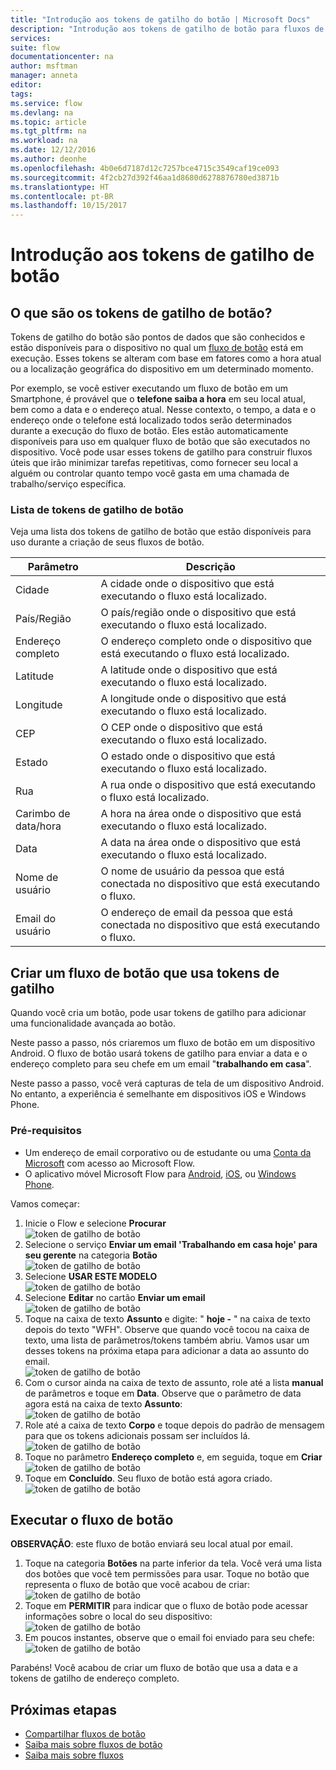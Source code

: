 ```yaml
---
title: "Introdução aos tokens de gatilho do botão | Microsoft Docs"
description: "Introdução aos tokens de gatilho de botão para fluxos de botão da Microsoft."
services: 
suite: flow
documentationcenter: na
author: msftman
manager: anneta
editor: 
tags: 
ms.service: flow
ms.devlang: na
ms.topic: article
ms.tgt_pltfrm: na
ms.workload: na
ms.date: 12/12/2016
ms.author: deonhe
ms.openlocfilehash: 4b0e6d7187d12c7257bce4715c3549caf19ce093
ms.sourcegitcommit: 4f2cb27d392f46aa1d8680d6278876780ed3871b
ms.translationtype: HT
ms.contentlocale: pt-BR
ms.lasthandoff: 10/15/2017
---
```

# <a name="get-started-with-button-trigger-tokens"></a>Introdução aos tokens de gatilho de botão
## <a name="what-are-button-trigger-tokens"></a>O que são os tokens de gatilho de botão?
Tokens de gatilho do botão são pontos de dados que são conhecidos e estão disponíveis para o dispositivo no qual um [fluxo de botão](introduction-to-button-flows.md) está em execução. Esses tokens se alteram com base em fatores como a hora atual ou a localização geográfica do dispositivo em um determinado momento.  

Por exemplo, se você estiver executando um fluxo de botão em um Smartphone, é provável que o **telefone saiba a hora** em seu local atual, bem como a data e o endereço atual. Nesse contexto, o tempo, a data e o endereço onde o telefone está localizado todos serão determinados durante a execução do fluxo de botão. Eles estão automaticamente disponíveis para uso em qualquer fluxo de botão que são executados no dispositivo. Você pode usar esses tokens de gatilho para construir fluxos úteis que irão minimizar tarefas repetitivas, como fornecer seu local a alguém ou controlar quanto tempo você gasta em uma chamada de trabalho/serviço específica.

### <a name="list-of-button-trigger-tokens"></a>Lista de tokens de gatilho de botão
Veja uma lista dos tokens de gatilho de botão que estão disponíveis para uso durante a criação de seus fluxos de botão.

| Parâmetro | Descrição |
| --- | --- |
| Cidade |A cidade onde o dispositivo que está executando o fluxo está localizado. |
| País/Região |O país/região onde o dispositivo que está executando o fluxo está localizado. |
| Endereço completo |O endereço completo onde o dispositivo que está executando o fluxo está localizado. |
| Latitude |A latitude onde o dispositivo que está executando o fluxo está localizado. |
| Longitude |A longitude onde o dispositivo que está executando o fluxo está localizado. |
| CEP |O CEP onde o dispositivo que está executando o fluxo está localizado. |
| Estado |O estado onde o dispositivo que está executando o fluxo está localizado. |
| Rua |A rua onde o dispositivo que está executando o fluxo está localizado. |
| Carimbo de data/hora |A hora na área onde o dispositivo que está executando o fluxo está localizado. |
| Data |A data na área onde o dispositivo que está executando o fluxo está localizado. |
| Nome de usuário |O nome de usuário da pessoa que está conectada no dispositivo que está executando o fluxo. |
| Email do usuário |O endereço de email da pessoa que está conectada no dispositivo que está executando o fluxo. |

## <a name="create-a-button-flow-that-uses-trigger-tokens"></a>Criar um fluxo de botão que usa tokens de gatilho
Quando você cria um botão, pode usar tokens de gatilho para adicionar uma funcionalidade avançada ao botão.

Neste passo a passo, nós criaremos um fluxo de botão em um dispositivo Android. O fluxo de botão usará tokens de gatilho para enviar a data e o endereço completo para seu chefe em um email "**trabalhando em casa**".

Neste passo a passo, você verá capturas de tela de um dispositivo Android. No entanto, a experiência é semelhante em dispositivos iOS e Windows Phone.

### <a name="prerequisites"></a>Pré-requisitos
* Um endereço de email corporativo ou de estudante ou uma [Conta da Microsoft](https://account.microsoft.com/about?refd=www.microsoft.com) com acesso ao Microsoft Flow.
* O aplicativo móvel Microsoft Flow para [Android](https://aka.ms/flowmobiledocsandroid), [iOS](https://aka.ms/flowmobiledocsios), ou [Windows Phone](https://aka.ms/flowmobilewindows).

Vamos começar:

1. Inicie o Flow e selecione **Procurar**   
   ![token de gatilho de botão](./media/introduction-to-button-trigger-tokens/1.png)  
2. Selecione o serviço **Enviar um email 'Trabalhando em casa hoje' para seu gerente** na categoria **Botão**   
   ![token de gatilho de botão](./media/introduction-to-button-trigger-tokens/2.png)  
3. Selecione **USAR ESTE MODELO**  
   ![token de gatilho de botão](./media/introduction-to-button-trigger-tokens/3.png)  
4. Selecione **Editar** no cartão **Enviar um email**  
   ![token de gatilho de botão](./media/introduction-to-button-trigger-tokens/3-5.png)  
5. Toque na caixa de texto **Assunto** e digite: " **hoje -** " na caixa de texto depois do texto "WFH". Observe que quando você tocou na caixa de texto, uma lista de parâmetros/tokens também abriu. Vamos usar um desses tokens na próxima etapa para adicionar a data ao assunto do email.  
   ![token de gatilho de botão](./media/introduction-to-button-trigger-tokens/4.png)  
6. Com o cursor ainda na caixa de texto de assunto, role até a lista **manual** de parâmetros e toque em **Data**. Observe que o parâmetro de data agora está na caixa de texto **Assunto**:  
   ![token de gatilho de botão](./media/introduction-to-button-trigger-tokens/6.png)  
7. Role até a caixa de texto **Corpo** e toque depois do padrão de mensagem para que os tokens adicionais possam ser incluídos lá.  
   ![token de gatilho de botão](./media/introduction-to-button-trigger-tokens/7.png)  
8. Toque no parâmetro **Endereço completo** e, em seguida, toque em **Criar**  
   ![token de gatilho de botão](./media/introduction-to-button-trigger-tokens/8.png)  
9. Toque em **Concluído**. Seu fluxo de botão está agora criado.  
   ![token de gatilho de botão](./media/introduction-to-button-trigger-tokens/9.png)  

## <a name="run-the-button-flow"></a>Executar o fluxo de botão
**OBSERVAÇÃO**: este fluxo de botão enviará seu local atual por email.  

1. Toque na categoria **Botões** na parte inferior da tela. Você verá uma lista dos botões que você tem permissões para usar. Toque no botão que representa o fluxo de botão que você acabou de criar:  
   ![token de gatilho de botão](./media/introduction-to-button-trigger-tokens/10.png)  
2. Toque em **PERMITIR** para indicar que o fluxo de botão pode acessar informações sobre o local do seu dispositivo:  
   ![token de gatilho de botão](./media/introduction-to-button-trigger-tokens/11.png)  
3. Em poucos instantes, observe que o email foi enviado para seu chefe:  
   ![token de gatilho de botão](./media/introduction-to-button-trigger-tokens/12.png)  

Parabéns! Você acabou de criar um fluxo de botão que usa a data e a tokens de gatilho de endereço completo. 

## <a name="next-steps"></a>Próximas etapas
* [Compartilhar fluxos de botão](share-buttons.md)
* [Saiba mais sobre fluxos de botão](introduction-to-button-flows.md)  
* [Saiba mais sobre fluxos](guided-learning/learning-introducing-flow.md)

